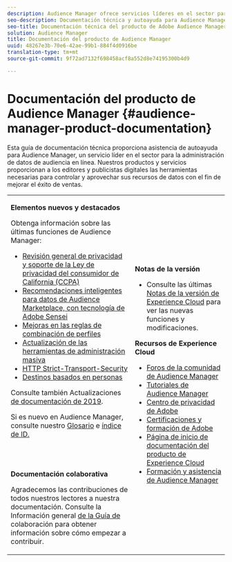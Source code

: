 ```yaml
---
description: Audience Manager ofrece servicios líderes en el sector para la administración de datos de audiencia. Nuestros productos y servicios proporcionan a los editores y publicistas digitales las herramientas necesarias para controlar y aprovechar sus recursos de datos con el fin de mejorar el éxito de ventas.
seo-description: Documentación técnica y autoayuda para Audience Manager (AAM). AAM proporciona servicios líderes en la industria para la administración de datos de audiencia en línea, y proporciona a los anunciantes y editores digitales las herramientas que necesitan para controlar y aprovechar sus activos de datos para ayudar a impulsar el éxito de las ventas.
seo-title: Documentación técnica del producto de Adobe Audience Manager
solution: Audience Manager
title: Documentación del producto de Audience Manager
uuid: 48267e3b-70e6-42ae-99b1-884f4d0916be
translation-type: tm+mt
source-git-commit: 9f72ad7132f698458acf8a552d8e74195300b4d9

---
```



# Documentación del producto de Audience Manager {#audience-manager-product-documentation}

Esta guía de documentación técnica proporciona asistencia de autoayuda para Audience Manager, un servicio líder en el sector para la administración de datos de audiencia en línea. Nuestros productos y servicios proporcionan a los editores y publicistas digitales las herramientas necesarias para controlar y aprovechar sus recursos de datos con el fin de mejorar el éxito de ventas.

<table id="table_5E612F746A704FE095B809A013EE977F" class="simpletable"> 
 <tbody> 
  <tr> 
   <td colname="col1"> <p> <b>Elementos nuevos y destacados</b> </p> <p>Obtenga información sobre las últimas funciones de Audience Manager:</p> <p> 
     <ul id="ul_47C012F6AB3E4B73BA357027F4D15369">
     <li><a href="overview/data-security-and-privacy/data-privacy.md">Revisión general de privacidad y soporte de la Ley de privacidad del consumidor de California (CCPA)</a></li>
     <li><a href="features/segments/trait-recommendations.md">Recomendaciones inteligentes para datos de Audience Marketplace, con tecnología de Adobe Sensei</a></li>
    <li><a href="features/profile-merge-rules/merge-rules-overview.md">Mejoras en las reglas de combinación de perfiles</a></li>
    <li><a href="reference/bulk-management-tools/bulk-management-intro.md">Actualización de las herramientas de administración masiva</a></li>
     <li><a href="overview/data-security-and-privacy/data-security.md#hsts">HTTP Strict-Transport-Security</a></li>
     <li><a href="features/destinations/people-based-destinations-overview.md">Destinos basados en personas</a> </li>
     </ul> </p> <p>Consulte también Actualizaciones <a href="docs-updates/docs-2019.md"> de documentación de 2019</a>. </p> 
     <p>Si es nuevo en Audience Manager, consulte nuestro <a href="reference/aam-glossary.md"> Glosario</a> e <a href= "reference/ids-in-aam.md">índice de ID.</a></p>
     <br> 
     <p> <b>Documentación colaborativa</b> </p>
     <p>Agradecemos las contribuciones de todos nuestros lectores a nuestra documentación. Consulte la Información general <a href="https://docs.adobe.com/content/help/en/contributor/contributor-guide/introduction.html">de la Guía de</a> colaboración para obtener información sobre cómo empezar a contribuir.</p>
    </td>
   <td colname="col2"> <p> <b>Notas de la versión</b> </p> <p> 
     <ul id="ul_713F3E9DF0F84FE5981AC63D05948864"> 
      <li id="li_09C1CD15823E4AD7856CE40BE848E03F">Consulte las últimas <a href="https://docs.adobe.com/content/help/en/release-notes/experience-cloud/current.html" format="https" scope="external">Notas de la versión de Experience Cloud</a> para ver las nuevas funciones y modificaciones. </li> 
     </ul> </p> <p> <b>Recursos de Experience Cloud</b> </p> <p> 
     <ul id="ul_E30EC96BDC624B5591F0470D430B7F41"> 
      <li id="li_F3A5CCFAE0F247CEB41A03CA8E03106B"><a href="https://forums.adobe.com/community/experience-cloud/analytics-cloud/audience-manager" format="https" scope="external"> Foros de la comunidad de Audience Manager</a> </li>
      <li><a href="https://docs.adobe.com/content/help/en/audience-manager-learn/tutorials/overview.html" format="http" scope="external"> Tutoriales de Audience Manager</a> </li> 
      <li id="li_1737D63307024F26B1F967621613A5AC"><a href="https://www.adobe.com/privacy.html" format="http" scope="external"> Centro de privacidad de Adobe</a> </li>  
      <li id="li_1938F7044F544481A6CC0F45CC22B80A"> <a href="https://helpx.adobe.com/learning.html?promoid=KAUDK" scope="external" format="http"> Certificaciones y formación de Adobe</a> </li> 
      <li id="li_C71459E0D1464C05B8B9387C43541F17"> <a href="https://helpx.adobe.com/support/experience-cloud.html" scope="external" format="https">Página de inicio de documentación del producto de Experience Cloud</a> </li> 
      <li id="li_0DB1997FEB87484EBC07E03FD40AA39F"><a href="https://helpx.adobe.com/support/audience-manager.html" format="https" scope="external">Formación y asistencia de Audience Manager</a> </li> 
     </ul> </p> </td>
  </tr> 
 </tbody> 
</table>

<!--

| | |
|-|-|
|**New and Featured Items** <br>&nbsp; Hover over each title to read a brief description. <br>&nbsp; <ul><li>Instant Cross-Device Suppression</li><li>Audience Optimization for Publishers</li><li>Import DFP Data Files Into Audience Manager</li><li>General Data Protection Regulation (GDPR)</li><li>TLS 1.0 Deprecation</li> <li>DCS API Methods</li></ul> <br>&nbsp;See also, 2019 Documentation Updates.|**Release Notes** <ul><li>See the latest Experience Cloud Release Notes for new features and fixes.</li> <li>See the  previous release notes for older announcements. </li> <br>&nbsp;**Experience Cloud Resources** <ul><li>Audience Manager Community Forums</li> <li>Adobe Privacy Center</li> <li>Adobe Training and Tutorials</li> <li>Product Documentation Home </li> <li>Audience Manager Learn & Support</li></ul>|

-->
